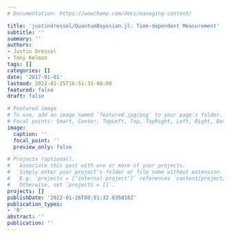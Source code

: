 ```yaml
---
# Documentation: https://wowchemy.com/docs/managing-content/

title: 'justindressel/QuantumBayesian.jl: Time-dependent Measurement'
subtitle: ''
summary: ''
authors:
- Justin Dressel
- Tony Kelman
tags: []
categories: []
date: '2017-01-01'
lastmod: 2022-01-25T16:51:33-08:00
featured: false
draft: false

# Featured image
# To use, add an image named `featured.jpg/png` to your page's folder.
# Focal points: Smart, Center, TopLeft, Top, TopRight, Left, Right, BottomLeft, Bottom, BottomRight.
image:
  caption: ''
  focal_point: ''
  preview_only: false

# Projects (optional).
#   Associate this post with one or more of your projects.
#   Simply enter your project's folder or file name without extension.
#   E.g. `projects = ["internal-project"]` references `content/project/deep-learning/index.md`.
#   Otherwise, set `projects = []`.
projects: []
publishDate: '2022-01-26T00:51:32.835818Z'
publication_types:
- '0'
abstract: ''
publication: ''
---
```

